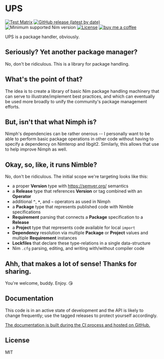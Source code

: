# UPS

[![Test Matrix](https://github.com/disruptek/ups/workflows/CI/badge.svg)](https://github.com/disruptek/ups/actions?query=workflow%3ACI)
[![GitHub release (latest by date)](https://img.shields.io/github/v/release/disruptek/ups?style=flat)](https://github.com/disruptek/ups/releases/latest)
![Minimum supported Nim version](https://img.shields.io/badge/nim-1.0.11%2B-informational?style=flat&logo=nim)
[![License](https://img.shields.io/github/license/disruptek/ups?style=flat)](#license)
[![buy me a coffee](https://img.shields.io/badge/donate-buy%20me%20a%20coffee-orange.svg)](https://www.buymeacoffee.com/disruptek)

UPS is a package handler, obviously.

## Seriously?  Yet another package manager?

No, don't be ridiculous.  This is a library for package handling.

## What's the point of that?

The idea is to create a library of basic Nim package handling machinery that
can serve to illustrate/implement best practices, and which can eventually
be used more broadly to unify the community's package management efforts.

## But, isn't that what Nimph is?

Nimph's dependencies can be rather onerous -- I personally want to be able to
perform basic package operations in other code without having to specify a
dependency on Nimterop and libgit2. Similarly, this allows that use to help
improve Nimph as well.

## Okay, so, like, it runs Nimble?

No, don't be ridiculous.  The initial scope we're targeting looks like this:

- a proper **Version** type with https://semver.org/ semantics
- a **Release** type that references **Version** or tag combined with an **Operator**
- additional **`^`**, **`*`**, and **`~`** operators as used in Nimph
- a **Package** type that represents published code with Nimble specifications
- **Requirement** parsing that connects a **Package** specification to a **Release**
- a **Project** type that represents code available for local `import`
- **Dependency** resolution via multiple **Package** or **Project** values and multiple **Requirement** instances
- **Lockfiles** that declare these type-relations in a single data-structure
- Nim `.cfg` parsing, editing, and writing with/without compiler code

## Ahh, that makes a lot of sense!  Thanks for sharing.

You're welcome, buddy.  Enjoy.  😘

## Documentation

This code is in an active state of development and the API is likely to change
frequently; use the tagged releases to protect yourself accordingly.

[The documentation is built during the CI process and hosted on
GitHub.](https://disruptek.github.io/ups/ups.html)

## License
MIT
